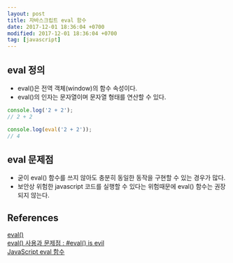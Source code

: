```yaml
---
layout: post
title: 자바스크립트 eval 함수
date: 2017-12-01 18:36:04 +0700
modified: 2017-12-01 18:36:04 +0700
tag: [javascript]
---
```


## eval 정의
* eval()은 전역 객체(window)의 함수 속성이다.
* eval()의 인자는 문자열이며 문자열 형태를 연산할 수 있다.

```javascript
console.log('2 + 2');
// 2 + 2

console.log(eval('2 + 2'));
// 4
```

## eval 문제점
* 굳이 eval() 함수를 쓰지 않아도 충분히 동일한 동작을 구현할 수 있는 경우가 많다.
* 보안상 위험한 javascript 코드를 실행할 수 있다는 위험때문에 eval() 함수는 권장되지 않는다.

## References
[eval()](https://developer.mozilla.org/ko/docs/Web/JavaScript/Reference/Global_Objects/eval)  
[eval() 사용과 문제점 : #eval() is evil](https://webclub.tistory.com/512)  
[JavaScript eval 함수](https://programmingsummaries.tistory.com/179)
